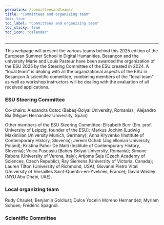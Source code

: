 ```yaml
---
permalink: /committeesandteams/
title: "Committees and organizing team"
toc: true
toc_label: "Committees and organizing team"
toc_sticky: true
toc_icon: "calendar"
---
```

---
This webpage will present the various teams behind this 2025 edition of the European Summer School in Digital Humanities. 
Besançon and the university Marie and Louis Pasteur have been awarded the organization of the ESU 2025 by the Steering Committee of the ESU created in 2024. 
A "local team" is dealing with all the organizational aspects of the ESU in Besançon
A scientific committee, combining members of the "local team" as well as workshop instructors will be dealing with the evaluation of all received applications. 

### ESU Steering Committee
Co-chairs: 
Alexandra Cotoc (Babeş-Bolyai University, Romania) ; 
Alejandro Bia (Miguel Hernández University, Spain)

Other members of the ESU Steering Committee:
Elisabeth Burr (Em. prof. University of Leipzig, founder of the ESU); 
Markus Jochim (Ludwig Maximilian University Munich, Germany); 
Anna Kryvenko (Institute of Contemporary History, Slovenia); 
Jeremi Ochab (Jagiellonian University, Poland); 
Kristina Pahor De Maiti (Institute of Contemporary History, Slovenia); 
Voica Pușcașiu (Babeş-Bolyai University, Romania); 
Simone Rebora (University of Verona, Italy); 
Artjoms Šeļa (Czech Academy of Sciences, Czech Republic); 
Ray Siemens (University of Victoria, Canada); 
Lauren Tilton (University of Richmond, USA); 
Giovanni Pietro Vitali (University of Versailles Saint-Quentin-en-Yvelines, France);
David Wrisley (NYU Abu Dhabi, UAE).

### Local organizing team
Rudy Chaulet; 
Benjamin Goldlust; 
Dulce Yocelin Moreno Hernandez; 
Myriam Schoen; 
Frédéric Spagnoli.


### Scientific Committee



